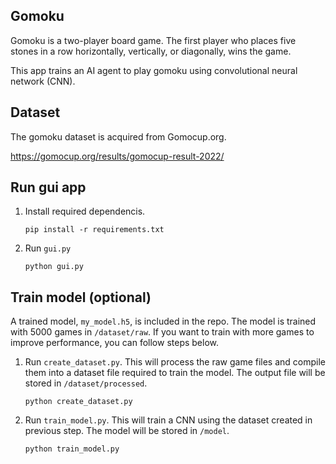 ## Gomoku
Gomoku is a two-player board game. The first player who places five stones in a row horizontally, vertically, or diagonally, wins the game.

This app trains an AI agent to play gomoku using convolutional neural network (CNN).

## Dataset
The gomoku dataset is acquired from Gomocup.org.

https://gomocup.org/results/gomocup-result-2022/

## Run gui app
1. Install required dependencis.
    ```
    pip install -r requirements.txt
    ```
2. Run `gui.py`
    ```
    python gui.py
    ```

## Train model (optional)
A trained model, `my_model.h5`, is included in the repo. The model is trained with 5000 games in `/dataset/raw`. If you want to train with more games to improve performance, you can follow steps below.
1. Run `create_dataset.py`. This will process the raw game files and compile them into a dataset file required to train the model. The output file will be stored in `/dataset/processed`.
    ```
    python create_dataset.py
    ```
2. Run `train_model.py`. This will train a CNN using the dataset created in previous step. The model will be stored in `/model`.
    ```
    python train_model.py
    ```
